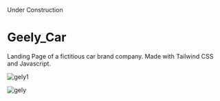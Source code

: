 Under Construction
# Geely_Car
Landing Page of a fictitious car brand company. Made with Tailwind CSS and Javascript.

![gely1](https://github.com/SrmJap/Geely_Car/assets/111044979/89da5d1d-839f-478f-97d8-0ae2548126d9)

![gely](https://github.com/SrmJap/Geely_Car/assets/111044979/c9e08912-c58a-4617-9674-115d0dda10e6)
